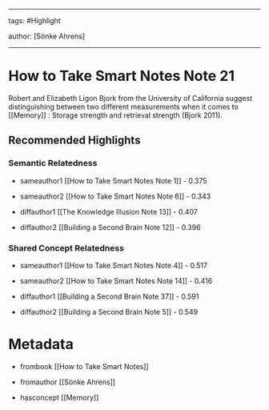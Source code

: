 




---

tags: #Highlight

author: [Sönke Ahrens]

---
# How to Take Smart Notes Note 21




Robert and Elizabeth Ligon Bjork from the University of California suggest distinguishing between two different measurements when it comes to  [[Memory]] : Storage strength and retrieval strength (Bjork 2011).


## Recommended Highlights

### Semantic Relatedness


- sameauthor1 [[How to Take Smart Notes Note 1]] - 0.375

- sameauthor2 [[How to Take Smart Notes Note 6]] - 0.343

- diffauthor1 [[The Knowledge Illusion Note 13]] - 0.407

- diffauthor2 [[Building a Second Brain Note 12]] - 0.396
### Shared Concept Relatedness


- sameauthor1 [[How to Take Smart Notes Note 4]] - 0.517

- sameauthor2 [[How to Take Smart Notes Note 14]] - 0.416

- diffauthor1 [[Building a Second Brain Note 37]] - 0.591

- diffauthor2 [[Building a Second Brain Note 5]] - 0.549
# Metadata


- frombook [[How to Take Smart Notes]]

- fromauthor [[Sönke Ahrens]]

- hasconcept [[Memory]]